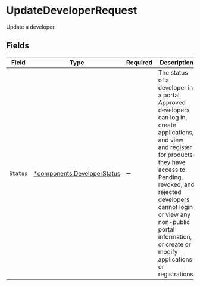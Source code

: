 # UpdateDeveloperRequest

Update a developer.


## Fields

| Field                                                                                                                                                                                                                                                                                                    | Type                                                                                                                                                                                                                                                                                                     | Required                                                                                                                                                                                                                                                                                                 | Description                                                                                                                                                                                                                                                                                              | Example                                                                                                                                                                                                                                                                                                  |
| -------------------------------------------------------------------------------------------------------------------------------------------------------------------------------------------------------------------------------------------------------------------------------------------------------- | -------------------------------------------------------------------------------------------------------------------------------------------------------------------------------------------------------------------------------------------------------------------------------------------------------- | -------------------------------------------------------------------------------------------------------------------------------------------------------------------------------------------------------------------------------------------------------------------------------------------------------- | -------------------------------------------------------------------------------------------------------------------------------------------------------------------------------------------------------------------------------------------------------------------------------------------------------- | -------------------------------------------------------------------------------------------------------------------------------------------------------------------------------------------------------------------------------------------------------------------------------------------------------- |
| `Status`                                                                                                                                                                                                                                                                                                 | [*components.DeveloperStatus](../../models/components/developerstatus.md)                                                                                                                                                                                                                                | :heavy_minus_sign:                                                                                                                                                                                                                                                                                       | The status of a developer in a portal. Approved developers can log in, create applications, and view and register for products they have access to. Pending, revoked, and rejected developers cannot login or view any non-public portal information, or create or modify applications or registrations. | approved                                                                                                                                                                                                                                                                                                 |